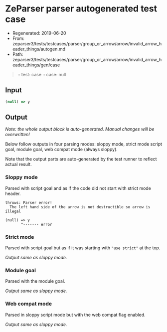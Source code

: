 # ZeParser parser autogenerated test case

- Regenerated: 2019-06-20
- From: zeparser3/tests/testcases/parser/group_or_arrow/arrow/invalid_arrow_header_things/autogen.md
- Path: zeparser3/tests/testcases/parser/group_or_arrow/arrow/invalid_arrow_header_things/gen/case

> :: test: case
> :: case: null

## Input


`````js
(null) => y
`````

## Output

_Note: the whole output block is auto-generated. Manual changes will be overwritten!_

Below follow outputs in four parsing modes: sloppy mode, strict mode script goal, module goal, web compat mode (always sloppy).

Note that the output parts are auto-generated by the test runner to reflect actual result.

### Sloppy mode

Parsed with script goal and as if the code did not start with strict mode header.

`````
throws: Parser error!
  The left hand side of the arrow is not destructible so arrow is illegal

(null) => y
       ^------- error
`````

### Strict mode

Parsed with script goal but as if it was starting with `"use strict"` at the top.

_Output same as sloppy mode._

### Module goal

Parsed with the module goal.

_Output same as sloppy mode._

### Web compat mode

Parsed in sloppy script mode but with the web compat flag enabled.

_Output same as sloppy mode._
